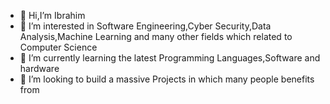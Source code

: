 - 👋 Hi,I’m Ibrahim 
- 👀 I’m interested in Software Engineering,Cyber Security,Data Analysis,Machine Learning and many other fields which related to Computer Science
- 🌱 I’m currently learning the latest Programming Languages,Software and hardware 
- 💞️ I’m looking to build a massive Projects in which many people benefits from

<!---
ibrahiminfo700/ibrahiminfo700 is a ✨ special ✨ repository because its `README.md` (this file) appears on your GitHub profile.
You can click the Preview link to take a look at your changes.
--->
